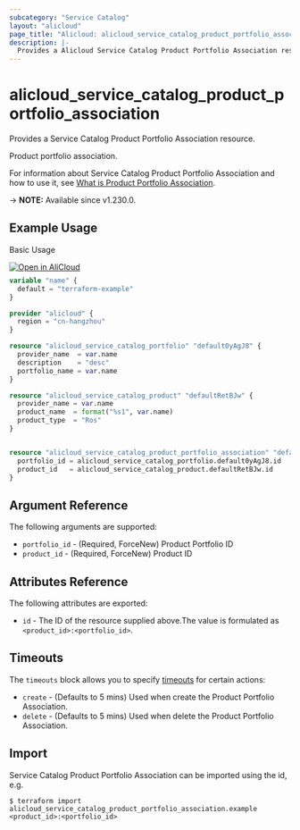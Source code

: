 ```yaml
---
subcategory: "Service Catalog"
layout: "alicloud"
page_title: "Alicloud: alicloud_service_catalog_product_portfolio_association"
description: |-
  Provides a Alicloud Service Catalog Product Portfolio Association resource.
---
```


# alicloud_service_catalog_product_portfolio_association

Provides a Service Catalog Product Portfolio Association resource.

Product portfolio association.

For information about Service Catalog Product Portfolio Association and how to use it, see [What is Product Portfolio Association](https://www.alibabacloud.com/help/en/service-catalog/developer-reference/api-servicecatalog-2021-09-01-associateproductwithportfolio).

-> **NOTE:** Available since v1.230.0.

## Example Usage

Basic Usage

<div style="display: block;margin-bottom: 40px;"><div class="oics-button" style="float: right;position: absolute;margin-bottom: 10px;">
  <a href="https://api.aliyun.com/terraform?resource=alicloud_service_catalog_product_portfolio_association&exampleId=8b6a00be-41c9-434d-1c77-e956956aeef40cdcc0da&activeTab=example&spm=docs.r.service_catalog_product_portfolio_association.0.8b6a00be41&intl_lang=EN_US" target="_blank">
    <img alt="Open in AliCloud" src="https://img.alicdn.com/imgextra/i1/O1CN01hjjqXv1uYUlY56FyX_!!6000000006049-55-tps-254-36.svg" style="max-height: 44px; max-width: 100%;">
  </a>
</div></div>

```terraform
variable "name" {
  default = "terraform-example"
}

provider "alicloud" {
  region = "cn-hangzhou"
}

resource "alicloud_service_catalog_portfolio" "default0yAgJ8" {
  provider_name  = var.name
  description    = "desc"
  portfolio_name = var.name
}

resource "alicloud_service_catalog_product" "defaultRetBJw" {
  provider_name = var.name
  product_name  = format("%s1", var.name)
  product_type  = "Ros"
}


resource "alicloud_service_catalog_product_portfolio_association" "default" {
  portfolio_id = alicloud_service_catalog_portfolio.default0yAgJ8.id
  product_id   = alicloud_service_catalog_product.defaultRetBJw.id
}
```

## Argument Reference

The following arguments are supported:
* `portfolio_id` - (Required, ForceNew) Product Portfolio ID
* `product_id` - (Required, ForceNew) Product ID

## Attributes Reference

The following attributes are exported:
* `id` - The ID of the resource supplied above.The value is formulated as `<product_id>:<portfolio_id>`.

## Timeouts

The `timeouts` block allows you to specify [timeouts](https://developer.hashicorp.com/terraform/language/resources/syntax#operation-timeouts) for certain actions:
* `create` - (Defaults to 5 mins) Used when create the Product Portfolio Association.
* `delete` - (Defaults to 5 mins) Used when delete the Product Portfolio Association.

## Import

Service Catalog Product Portfolio Association can be imported using the id, e.g.

```shell
$ terraform import alicloud_service_catalog_product_portfolio_association.example <product_id>:<portfolio_id>
```